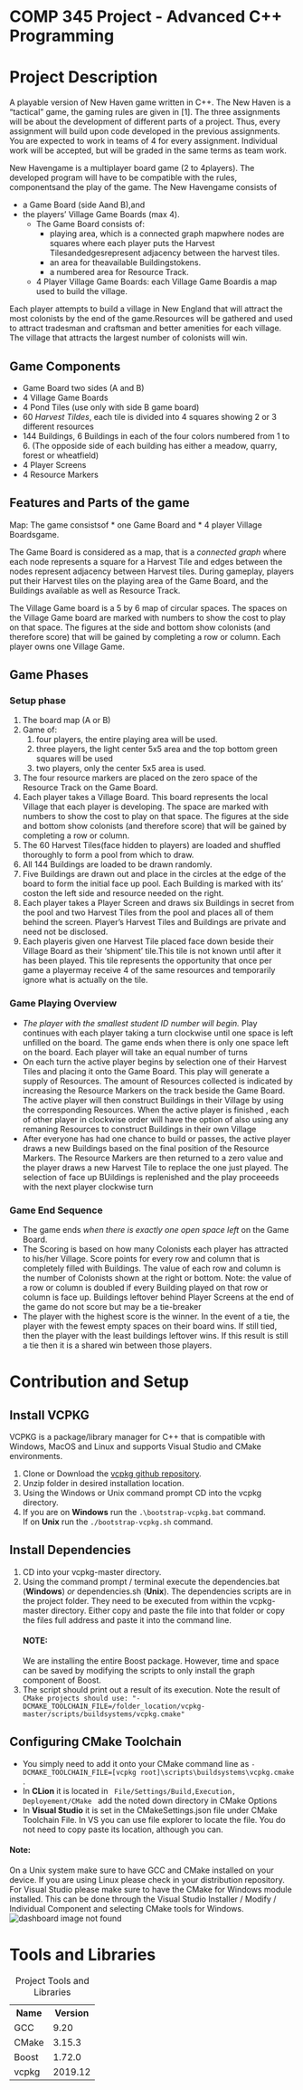 # COMP 345 Project - Advanced C++ Programming

# Project Description

A playable version of New Haven game written in C++. The New Haven is a “tactical” game, the gaming rules are given in [1]. The three assignments will be about the development of different parts of a project. Thus, every assignment will build upon code developed in the previous assignments. You are expected to work in teams of 4 for every assignment. Individual work will be accepted, but will be graded in the same terms as team work.

New Havengame is a multiplayer board game (2 to 4players). The developed program will have to be compatible with the rules, componentsand the play of the game. The New Havengame consists of 
* a Game Board (side Aand B),and 
* the players’ Village Game Boards (max 4).
  * The Game Board consists of:
    * playing area, which is a connected graph mapwhere nodes are squares where each player puts the Harvest       
    Tilesandedgesrepresent adjacency between the harvest tiles.
    * an area for theavailable Buildingstokens.
    * a numbered area for Resource Track.
  * 4 Player Village Game Boards: each Village Game Boardis a map used to build the village. 
  
Each player attempts to build a village in New England that will attract the most colonists by the end of the game.Resources will be gathered and used to attract tradesman and craftsman and better amenities for each village. The village that attracts the largest number of colonists will win.


<h2 id="GC">Game Components</h2>

 * Game Board two sides (A and B)
 * 4 Village Game Boards
 * 4 Pond Tiles (use only with side B game board)
 * 60 <em>Harvest Tildes</em>, each tile is divided into 4 squares showing 2 or 3 different resources
 * 144 Buildings, 6 Buildings in each of the four colors numbered from 1 to 6. (The opposide side of each building has either a meadow, quarry, forest or wheatfield)
 * 4 Player Screens
 * 4 Resource Markers

<h2 id="FP">Features and Parts of the game</h2>
Map: The game consistsof 
* one Game Board and 
* 4 player Village Boardsgame. 

The Game Board is considered as a map, that is a <em> connected graph</em> where each node represents a square for a Harvest Tile and edges between the nodes represent adjacency between Harvest tiles. During gameplay, players put their Harvest tiles on the playing area of the Game Board, and the Buildings available as well as Resource Track.

The Village Game board is a 5 by 6 map of circular spaces. The spaces on the Village Game board are marked with numbers to show the cost to play on that space. The figures at the side and bottom show colonists (and therefore score) that will be gained by completing a row or column. Each player owns one Village Game.

<h2 id="GP"> Game Phases </h2>
    <h3>Setup phase</h3>
    <ol>
    <li> The board map (A or B)</li>
      <li> Game of: 
        <ol>
          <li> four players, the entire playing area will be used.</li>
          <li> three players, the light center 5x5 area and the top bottom green squares will be used </li>
          <li> two players, only the center 5x5 area is used. </li>
        </ol>
        <li> The four resource markers are placed on the zero space of the Resource Track on the Game Board. </li>
        <li>Each player takes a Village Board. This board represents the local Village that each player is developing.
        The space are marked with numbers to show the cost to play on that space. The figures at the side and bottom    
        show colonists (and therefore score) that will be gained by completing a row or column.</li>
      <li>The 60 Harvest Tiles(face hidden to players) are loaded and shuffled thoroughly to form a pool from which to   
        draw.</li>
      <li>All 144 Buildings are loaded to be drawn randomly. </li>
      <li>Five Buildings are drawn out and place in the circles at the edge of the board to form the initial face up 
        pool. Each Building is marked with its’ coston  the  left  side  and  resource needed on the right.</li>
      <li>Each player takes a Player Screen and draws six Buildings in secret from the pool and two Harvest Tiles from  
        the  pool  and  places  all  of  them  behind  the  screen. Player’s Harvest Tiles and Buildings are private 
        and need not be disclosed.</li>
      <li>Each playeris given one Harvest Tile placed face down beside their Village Board as their ‘shipment’ 
        tile.This tile is not known until after it has been played. This tile represents the opportunity that once  
        per game a playermay receive  4 of the same resources and temporarily ignore what is actually on the 
        tile.</li>
      </ol></li>
      <h3>Game Playing Overview</h3>
      <ul>
        <li><em>The player with the smallest student ID number will begin.</em> Play continues with each player taking 
          a turn clockwise until one space is left unfilled on the board. The game ends when there is only one space 
          left on the board. Each player will take an equal number of turns</li>
        <li>On each turn the active player begins by selection one of their Harvest Tiles and placing it onto the Game 
          Board. This play will generate a supply of Resources. The amount of Resources collected is indicated by 
          increasing the Resource Markers on the track beside the Game Board. The active player will then construct 
          Buildings in their Village by using the corresponding Resources. When the active player is finished , each 
          of other player in clockwise order will have the option of also using any remaning Resources to construct 
          Buildings in their own Village</li>
        <li>After everyone has had one chance to build or passes, the active player draws a new Buildings based on the 
          final position of the Resource Markers. The Resource Markers are then returned to a zero value and the 
          player draws a new Harvest Tile to replace the one just played. The selection of face up BUildings is 
          replenished and the play proceeeds with the next player clockwise turn</li>
      </ul>
    
  <h3>Game End Sequence</h3>
    <ul>
      <li>The game ends <em>when there is exactly one open space left</em> on the Game Board.</li>
      <li>The Scoring  is  based  on  how  many  Colonists  each  player  has  attracted  to  his/her  Village. Score  
        points for  every  row  and column  that  is  completely filled  with  Buildings.  The  value  of each row and 
        column is the number of Colonists shown at the right or bottom. Note: the value of  a  row  or  column  is 
        doubled  if  every Building  played  on  that  row  or  column  is  face  up. Buildings leftover behind Player 
        Screens at the end of the game do not score but may be a tie-breaker</li>
      <li>The player with the highest score is the winner. In the event of a tie, the player with the fewest empty 
        spaces on their board wins. If still tied, then the player with the least buildings leftover wins. If this 
        result is still a tie then it is a shared win between those players.
      </li>
    </ul>

<p id="CS"></p>

# Contribution and Setup



<h2> Install VCPKG </h2>
<p> VCPKG is a package/library manager for C++ that is compatible with Windows, MacOS and Linux and supports Visual Studio and CMake environments. 
<ol>
 <li> Clone or Download the <a href="https://github.com/Microsoft/vcpkg">vcpkg github repository</a>. 
 </li>
 <li> Unzip folder in desired installation location. 
 </li>
 <li> Using the Windows or Unix command prompt CD into the vcpkg directory.
 </li>
 <li> If you are on <strong>Windows</strong> run the <code>.\bootstrap-vcpkg.bat</code> command. <br> If on <strong>Unix</strong> run the <code>./bootstrap-vcpkg.sh</code> command. 
 </li>
 </ol>
 
 <h2> Install Dependencies</h2>
 <ol>
 <li> CD into your vcpkg-master directory.
 </li>
 <li> Using the command prompt / terminal execute the dependencies.bat (<strong>Windows</strong>) <em>or</em> dependencies.sh (<strong>Unix</strong>). The dependencies scripts are in the project folder. They need to be executed from within the vcpkg-master directory. Either copy and paste the file into that folder or copy the files full address and paste it into the command line. <br><h4>NOTE:</h4> We are installing the entire Boost package. However, time and space can be saved by modifying the scripts to only install the graph component of Boost. 
 </li>
 <li>
  The script should print out a result of its execution. Note the result of <code> CMake projects should use: "-DCMAKE_TOOLCHAIN_FILE=/folder_location/vcpkg-master/scripts/buildsystems/vcpkg.cmake"</code>
 </li>
</ol>
 
 <h2> Configuring CMake Toolchain </h2>
 <ul>
 <li>
  You simply need to add it onto your CMake command line as <code>-DCMAKE_TOOLCHAIN_FILE=[vcpkg root]\scripts\buildsystems\vcpkg.cmake </code>.
 </li>
 <li>In <strong>CLion</strong> it is located in <code> File/Settings/Build,Execution, Deployement/CMake </code> add the noted down directory in CMake Options
 </li> 
 <li>
  In <strong>Visual Studio</strong> it is set in the CMakeSettings.json file under CMake Toolchain File. In VS you can use file explorer to locate the file. You do not need to copy paste its location, although you can.
 </li>
 </ul>
 
 <h4>Note:</h4>
 On a Unix system make sure to have GCC and CMake installed on your device. If you are using Linux please check in your distribution repository. For Visual Studio please make sure to have the CMake for Windows module installed. This can be done through the Visual Studio Installer / Modify / Individual Component and selecting CMake tools for Windows.
<br><img src="https://docs.microsoft.com/en-us/cpp/build/media/cmake-install-2019.png?view=vs-2019"  alt="dashboard image not found" style="width: auto; height: auto;"><br>
 </p>
 
 <p id="TL"></p>
 
# Tools and Libraries

<table>
    <caption> Project Tools and Libraries </caption>
    <tr>
        <th>Name</th>
        <th>Version</th>
    </tr>
    <tr>
        <td>GCC</td>
        <td>9.20</td>
    </tr>
    <tr>
     <td>CMake</td>
     <td>3.15.3</td>
    </tr>
 <tr>
  <td>Boost</td>
  <td>1.72.0</td>
 </tr>
 <td>vcpkg</td>
 <td>2019.12</td>
</table>
